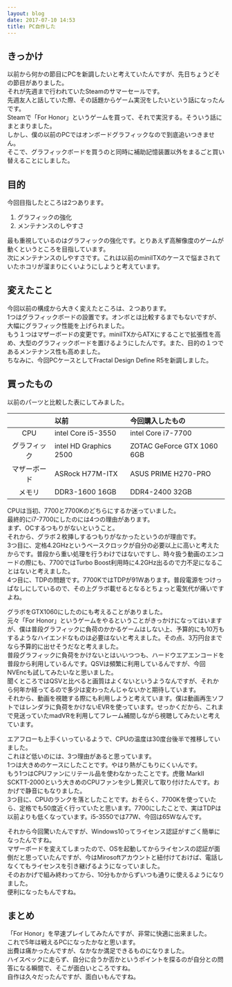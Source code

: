 ```yaml
---
layout: blog
date: 2017-07-10 14:53
title: PC自作した
---
```

## きっかけ

以前から何かの節目にPCを新調したいと考えていたんですが、先日ちょうどその節目がありました。  
それが先週まで行われていたSteamのサマーセールです。  
先週友人と話していた際、その話題からゲーム実況をしたいという話になったんです。  
Steamで「For Honor」というゲームを買って、それで実況する。そういう話にまとまりました。  
しかし、僕の以前のPCではオンボードグラフィックなので到底追いつきません。  
そこで、グラフィックボードを買うのと同時に補助記憶装置以外をまるごと買い替えることにしました。  

## 目的

今回目指したところは2つあります。  

1. グラフィックの強化
1. メンテナンスのしやすさ

最も重視しているのはグラフィックの強化です。とりあえず高解像度のゲームが動くというところを目指しています。  
次にメンテナンスのしやすさです。これは以前のminiITXのケースで悩まされていたホコリが溜まりにくいようにしようと考えています。  

## 変えたこと

今回以前の構成から大きく変えたところは、２つあります。  
1つはグラフィックボードの設置です。オンボとは比較するまでもないですが、大幅にグラフィック性能を上げられました。  
もう１つはマザーボードの変更です。miniITXからATXにすることで拡張性を高め、大型のグラフィックボードを置けるようにしたんです。また、目的の１つであるメンテナンス性も高めました。  
ちなみに、今回PCケースとしてFractal Design Define R5を新調しました。  

## 買ったもの

以前のパーツと比較した表にしてみました。  

||以前|今回購入したもの|
|:--:|:---|:---------------|
|CPU|intel Core i5-3550|intel Core i7-7700|
|グラフィック|intel HD Graphics 2500|ZOTAC GeForce GTX 1060 6GB|
|マザーボード|ASRock H77M-ITX|ASUS PRIME H270-PRO|
|メモリ|DDR3-1600 16GB|DDR4-2400 32GB|

CPUは当初、7700と7700Kのどちらにするか迷っていました。  
最終的にi7-7700にしたのには4つの理由があります。  
まず、OCするつもりがないということ。  
それから、グラボ２枚挿しするつもりがなかったというのが理由です。  
3つ目に、定格4.2GHzというベースクロックが自分の必要以上に高いと考えたからです。普段から重い処理を行うわけではないですし、時々扱う動画のエンコードの際にも、7700ではTurbo Boost利用時に4.2GHz出るので力不足になることはないと考えました。  
4つ目に、TDPの問題です。7700KではTDPが91Wあります。普段電源をつけっぱなしにしているので、その上グラボ載せるとなるとちょっと電気代が痛いですよね。  

グラボをGTX1060にしたのにも考えることがありました。  
元々「For Honor」というゲームをやるということがきっかけになってはいますが、僕は普段グラフィックに負荷のかかるゲームはしない上、予算的にも10万もするようなハイエンドなものは必要はないと考えました。その点、3万円台までなら予算的に出せそうだなと考えました。  
普段グラフィックに負荷をかけないとはいいつつも、ハードウエアエンコードを普段から利用しているんです。QSVは頻繁に利用しているんですが、今回NVEncも試してみたいなと思いました。  
聞くところではQSVと比べると画質はよくないというようなんですが、それから何年か経ってるので多少は変わったんじゃないかと期待しています。  
それから、動画を視聴する際にも利用しようと考えています。僕は動画再生ソフトではレンダラに負荷をかけないEVRを使っています。せっかくだから、これまで見送っていたmadVRを利用してフレーム補間しながら視聴してみたいと考えています。  

エアフローも上手くいっているようで、CPUの温度は30度台後半で推移していました。  
これほど低いのには、3つ理由があると思っています。  
1つは大きめのケースにしたことです。やはり熱がこもりにくいんです。  
もう1つはCPUファンにリテール品を使わなかったことです。虎徹 MarkII SCKTT-2000という大きめのCPUファンを少し贅沢して取り付けたんです。おかげで静音にもなりました。  
3つ目に、CPUのランクを落としたことです。おそらく、7700Kを使っていたら、定格でも50度近く行っていたと思います。7700にしたことで、実はTDPは以前よりも低くなっています。i5-3550では77W、今回は65Wなんです。  

それから今回驚いたんですが、Windows10ってライセンス認証がすごく簡単になったんですね。  
マザーボードを変えてしまったので、OSを起動してからライセンスの認証が面倒だと思っていたんですが、今はMirosoftアカウントと紐付けておけば、電話しなくてもライセンスを引き継げるようになっていました。  
そのおかげで組み終わってから、10分もかからずいつも通りに使えるようになりました。  
便利になったもんですね。  

## まとめ

「For Honor」を早速プレイしてみたんですが、非常に快適に出来ました。  
これで5年は戦えるPCになったかなと思います。  
出費は痛かったんですが、なかなか満足できるものになりました。  
ハイスペックに走らず、自分に合うか否かというポイントを探るのが自分との問答になる瞬間で、そこが面白いところですね。  
自作は久々だったんですが、面白いもんですね。  
